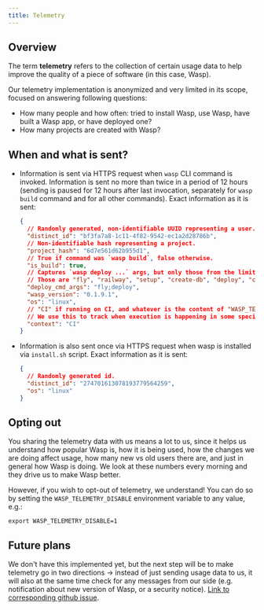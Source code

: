```yaml
---
title: Telemetry
---
```


## Overview

The term **telemetry** refers to the collection of certain usage data to help improve the quality of a piece of software (in this case, Wasp).

Our telemetry implementation is anonymized and very limited in its scope, focused on answering following questions:

- How many people and how often: tried to install Wasp, use Wasp, have built a Wasp app, or have deployed one?
- How many projects are created with Wasp?

## When and what is sent?

- Information is sent via HTTPS request when `wasp` CLI command is invoked.
  Information is sent no more than twice in a period of 12 hours (sending is paused for 12 hours after last invocation, separately for `wasp build` command and for all other commands). Exact information as it is sent:

  ```json
  {
    // Randomly generated, non-identifiable UUID representing a user.
    "distinct_id": "bf3fa7a8-1c11-4f82-9542-ec1a2d28786b",
    // Non-identifiable hash representing a project.
    "project_hash": "6d7e561d62b955d1",
    // True if command was `wasp build`, false otherwise.
    "is_build": true,
    // Captures `wasp deploy ...` args, but only those from the limited, pre-defined list of keywords.
    // Those are "fly", "railway", "setup", "create-db", "deploy", "cmd", and "launch". Everything else is ommited.
    "deploy_cmd_args": "fly;deploy",
    "wasp_version": "0.1.9.1",
    "os": "linux",
    // "CI" if running on CI, and whatever is the content of "WASP_TELEMETRY_CONTEXT" env var.
    // We use this to track when execution is happening in some special context, like on Gitpod, Replit or similar.
    "context": "CI"
  }
  ```

- Information is also sent once via HTTPS request when wasp is installed via `install.sh` script. Exact information as it is sent:
  ```json
  {
    // Randomly generated id.
    "distinct_id": "274701613078193779564259",
    "os": "linux"
  }
  ```

## Opting out

You sharing the telemetry data with us means a lot to us, since it helps us understand how popular Wasp is, how it is being used, how the changes we are doing affect usage, how many new vs old users there are, and just in general how Wasp is doing. We look at these numbers every morning and they drive us to make Wasp better.

However, if you wish to opt-out of telemetry, we understand!
You can do so by setting the `WASP_TELEMETRY_DISABLE` environment variable to any value, e.g.:

```
export WASP_TELEMETRY_DISABLE=1
```

## Future plans

We don't have this implemented yet, but the next step will be to make telemetry go in two directions -> instead of just sending usage data to us, it will also at the same time check for any messages from our side (e.g. notification about new version of Wasp, or a security notice). [Link to corresponding github issue](https://github.com/wasp-lang/wasp/issues/163).
